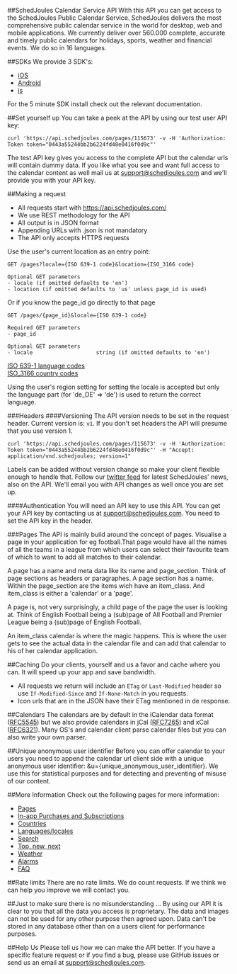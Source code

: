 ##SchedJoules Calendar Service API
With this API you can get access to the SchedJoules Public Calendar Service. SchedJoules delivers the most comprehensive public calendar service in the world for desktop, web and mobile applications. We currently deliver over 560.000 complete, accurate and timely public calendars for holidays, sports, weather and financial events. We do so in 16 languages.


##SDKs
We provide 3 SDK's:
* [iOS](http://schedjoules.com/resources/developer-resources/ios/CalendarStoreDocumentation/index.html)
* [Android](https://github.com/schedjoules/Android-SDK)
* [js](https://github.com/schedjoules/Web-js-SDK)

For the 5 minute SDK install check out the relevant documentation.

##Set yourself up
You can take a peek at the API by using our test user API key:
```
curl 'https://api.schedjoules.com/pages/115673' -v -H 'Authorization: Token token="0443a55244bb2b6224fd48e0416f0d9c"'
```
The test API key gives you access to the complete API but the calendar urls will contain dummy data. If you like what you see and want full access to the calendar content as well mail us at support@schedjoules.com and we'll provide you with your API key.

##Making a request
* All requests start with https://api.schedjoules.com/
* We use REST methodology for the API
* All output  is in JSON format
* Appending URLs with .json is not mandatory
* The API only accepts HTTPS requests

Use the user's current location as an entry point:
```
GET /pages?locale={ISO 639-1 code}&location={ISO_3166 code}

Optional GET parameters
- locale (if omitted defaults to 'en')
- location (if omitted defaults to 'us' unless page_id is used)
```

Or if you know the page_id go directly to that page
```
GET /pages/{page_id}&locale={ISO 639-1 code}

Required GET parameters
- page_id

Optional GET parameters
- locale 					string (if omitted defaults to 'en')
```

[ISO 639-1 language codes](https://en.wikipedia.org/wiki/List_of_ISO_639-1_codes)  
[ISO_3166 country codes](https://en.wikipedia.org/wiki/ISO_3166-1_alpha-2)

Using the user's region setting for setting the locale is accepted but only the language part (for 'de_DE' => 'de') is used to return the correct language.  

###Headers
####Versioning
The API version needs to be set in the request header. Current version is: `v1`. If you don't set headers the API will presume that you use version 1. 
```
curl 'https://api.schedjoules.com/pages/115673' -v -H 'Authorization: Token token="0443a55244bb2b6224fd48e0416f0d9c"' -H "Accept: application/vnd.schedjoules; version=1"
```
Labels can be added without version change so make your client flexible enough to handle that. Follow our [twitter feed](http://twitter.com/schedjoules) for latest SchedJoules' news, also on the API. We'll email you with API changes as well once you are set up.

####Authentication
You will need an API key to use this API. You can get your API key by contacting us at support@schedjoules.com. You need to set the API key in the header.

###Pages
The API is mainly build around the concept of pages. Visualise a page in your application for eg football.That page would have all the names of all the teams in a league from which users can select their favourite team of which to want to add all matches to their calendar.

A page has a name and meta data like its name and page_section. Think of page sections as headers or paragraphes. A page section has a name. Within the page_section are the items wich have an item_class. And item_class is either a 'calendar' or a 'page'.

A page is, not very surprisingly, a child page of the page the user is looking at. Think of English Football being a (sub)page of All Football and Premier League being a (sub)page of English Football.

An item_class calendar is where the magic happens. This is where the user gets to see the actual data in the calendar file and can add that calendar to his of her calendar application.

##Caching
Do your clients, yourself and us a favor and cache where you can. It will speed up your app and save bandwidth.
* All requests we return will include an `ETag` or `Last-Modified` header so use `If-Modified-Since` and `If-None-Match` in you requests.
* Icon urls that are in the JSON have their ETag mentioned in de response.

##Calendars
The calendars are by default in the iCalendar data format ([RFC5545](https://tools.ietf.org/html/rfc5545)) but we also provide calendars in jCal ([RFC7265](https://tools.ietf.org/html/rfc7265)) and xCal ([RFC6321](https://tools.ietf.org/html/rfc6321)). Many OS's and calendar client parse calendar files but you can also write your own parser.

##Unique anonymous user identifier
Before you can offer calendar to your users you need to append the calendar url client side with a unique anonymous user identifier: &u={unique_anonymous_user_identifier}. We use this for statistical purposes and for detecting and preventing of misuse of our content.

##More Information
Check out the following pages for more information:
* [Pages](https://github.com/schedjoules/calendar-store-api/blob/master/details/pages.md)
* [In-app Purchases and Subscriptions](https://github.com/schedjoules/calendar-store-api/blob/master/details/in_app_purchases.md)
* [Countries](https://github.com/schedjoules/calendar-store-api/blob/master/details/countries.md)
* [Languages/locales](https://github.com/schedjoules/calendar-store-api/blob/master/details/languages.md)
* [Search](https://github.com/schedjoules/calendar-store-api/blob/master/details/search.md)
* [Top, new, next](https://github.com/schedjoules/calendar-store-api/blob/master/details/top_new_next.md)
* [Weather](https://github.com/schedjoules/calendar-store-api/blob/master/details/weather.md)
* [Alarms](https://github.com/schedjoules/calendar-store-api/blob/master/details/alarms.md)
* [FAQ](https://github.com/schedjoules/calendar-store-api/blob/master/details/faq.md)

##Rate limits
There are no rate limits. We do count requests. If we think we can help you improve we will contact you.

##Just to make sure there is no misunderstanding ...
By using our API it is clear to you that all the data you access is proprietary. The data and images can not be used for any other purpose then agreed upon. Data can't be stored in any database other than on a users client for performance purposes.

##Help Us
Please tell us how we can make the API better. If you have a specific feature request or if you find a bug, please use GitHub issues or send us an email at support@schedjoules.com.
